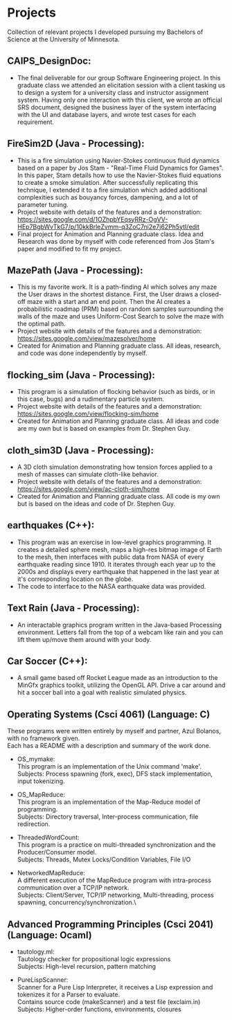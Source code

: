 # Projects
Collection of relevant projects I developed pursuing my Bachelors of Science at the University of Minnesota.

## CAIPS_DesignDoc:
* The final deliverable for our group Software Engineering project. In this graduate class we attended an elicitation session with a client tasking us to design a system for a university class and instructor assignment system. Having only one interaction with this client, we wrote an official SRS document, designed the business layer of the system interfacing with the UI and database layers, and wrote test cases for each requirement.

## FireSim2D (Java - Processing):
* This is a fire simulation using Navier-Stokes continuous fluid dynamics based on a paper by Jos Stam - "Real-Time Fluid Dynamics for Games". In this paper, Stam details how to use the Navier-Stokes fluid equations to create a smoke simulation. After successfully replicating this technique, I extended it to a fire simulation which added additional complexities such as bouyancy forces, dampening, and a lot of parameter tuning.
* Project website with details of the features and a demonstration:  https://sites.google.com/d/1OZhpbYEqsyRRz-OgVV-HEp7BgbWvTkG7/p/10kkBrleZvmm-q3ZoC7ni2e7j62Ph5ytI/edit
* Final project for Animation and Planning graduate class. Idea and Research was done by myself with code referenced from Jos Stam's paper and modified to fit my project.

## MazePath (Java - Processing):
* This is my favorite work. It is a path-finding AI which solves any maze the User draws in the shortest distance. First, the User draws a closed-off maze with a start and an end point. Then the AI creates a probabilistic roadmap (PRM) based on random samples surrounding the walls of the maze and uses Uniform-Cost Search to solve the maze with the optimal path.
* Project website with details of the features and a demonstration:  
https://sites.google.com/view/mazesolver/home
* Created for Animation and Planning graduate class. All ideas, research, and code was done independently by myself.

## flocking_sim (Java - Processing):
* This program is a simulation of flocking behavior (such as birds, or in this case, bugs) and a rudimentary particle system. 
* Project website with details of the features and a demonstration:  
https://sites.google.com/view/flocking-sim/home
* Created for Animation and Planning graduate class. All ideas and code are my own but is based on examples from Dr. Stephen Guy.

## cloth_sim3D (Java - Processing):
* A 3D cloth simulation demonstrating how tension forces applied to a mesh of masses can simulate cloth-like behavior. 
* Project website with details of the features and a demonstration:  
https://sites.google.com/view/ac-cloth-sim/home
* Created for Animation and Planning graduate class. All code is my own but is based on the ideas and code of Dr. Stephen Guy.

## earthquakes (C++):
  * This program was an exercise in low-level graphics programming. It creates a detailed sphere mesh, maps a high-res bitmap image of Earth to the mesh, then interfaces with public data from NASA of every earthquake reading since 1910. It iterates through each year up to the 2000s and displays every earthquake that happened in the last year at it's corresponding location on the globe.
  * The code to interface to the NASA earthquake data was provided.
  
## Text Rain (Java - Processing):
  * An interactable graphics program written in the Java-based Processing environment. Letters fall from the top
  of a webcam like rain and you can lift them up/move them around with your body.
  
## Car Soccer (C++):
  * A small game based off Rocket League made as an introduction to the MinGfx graphics toolkit, utilizing the OpenGL API.
    Drive a car around and hit a soccer ball into a goal with realistic simulated physics.

## Operating Systems (Csci 4061) (Language: C)   
  These programs were written entirely by myself and partner, Azul Bolanos, with no framework given.     
  Each has a README with a description and summary of the work done.    
  - OS_mymake:  
    This program is an implementation of the Unix command 'make'.  
    Subjects: Process spawning (fork, exec), DFS stack implementation, input tokenizing.    
    
  - OS_MapReduce:  
    This program is an implementation of the Map-Reduce model of programming.  
    Subjects: Directory traversal, Inter-process communication, file redirection.  
  
  - ThreadedWordCount:    
    This program is a practice on multi-threaded synchronization and the Producer/Consumer model.   
    Subjects: Threads, Mutex Locks/Condition Variables, File I/O    
    
  - NetworkedMapReduce:\
    A different execution of the MapReduce program with intra-process communication over a TCP/IP network.\
    Subjects: Client/Server, TCP/IP networking, Multi-threading, process spawning, concurrency/synchronization.\
    
## Advanced Programming Principles (Csci 2041) (Language: Ocaml)
  - tautology.ml:  
    Tautology checker for propositional logic expressions  
    Subjects: High-level recursion, pattern matching    
      
  - PureLispScanner:    
    Scanner for a Pure Lisp Interpreter, it receives a Lisp expression and tokenizes it for a Parser to evaluate.   
    Contains source code (makeScanner) and a test file (exclaim.in)   
    Subjects: Higher-order functions, environments, closures    
